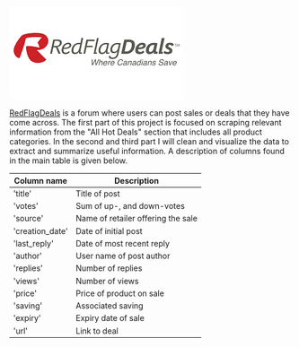 ![image](rfd_logo.png)

[RedFlagDeals](https://forums.redflagdeals.com/hot-deals-f9/) is a forum where users can post sales or deals that they have come across. The first part of this project is focused on scraping relevant information from the "All Hot Deals" section that includes all product categories. In the second and third part I will clean and visualize the data to extract and summarize useful information. A description of columns found in the main table is given below.  

|Column name|Description|
|---|---|
|'title'| Title of post|
|'votes'| Sum of up-, and down-votes|
|'source'| Name of retailer offering the sale|
|'creation_date'| Date of initial post|
|'last_reply'| Date of most recent reply|
|'author'| User name of post author|
|'replies'| Number of replies|
|'views'| Number of views|
|'price'| Price of product on sale|
|'saving'| Associated saving|
|'expiry'| Expiry date of sale|
|'url'| Link to deal|
